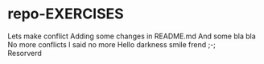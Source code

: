 # repo-EXERCISES
Lets make conflict
Adding some changes in README.md
And some bla bla 
No more conflicts 
I said no more
Hello darkness smile frend ;-;  
Resorverd
